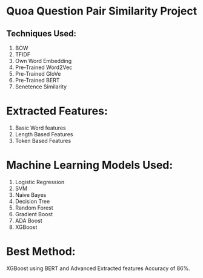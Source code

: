 # Quoa Question Pair Similarity Project
## Techniques Used:
1. BOW
2. TFIDF
3. Own Word Embedding
4. Pre-Trained Word2Vec
5. Pre-Trained GloVe
6. Pre-Trained BERT
7. Senetence Similarity

# Extracted Features:
1. Basic Word features
2. Length Based Features
3. Token Based Features

# Machine Learning Models Used:
1. Logistic Regression
2. SVM
3. Naive Bayes
4. Decision Tree
5. Random Forest
6. Gradient Boost
7. ADA Boost
8. XGBoost

# Best Method:
XGBoost using BERT and Advanced Extracted features Accuracy of 86%.


